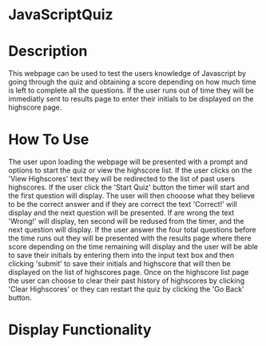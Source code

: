 # JavaScriptQuiz

# Description
This webpage can be used to test the users knowledge of Javascript by going through the quiz and obtaining a score depending on how much time is left to complete all the questions. If the user runs out of time they will be immediatly sent to results page to enter their initials to be displayed on the highscore page.

# How To Use
The user upon loading the webpage will be presented with a prompt and options to start the quiz or view the highscore list. If the user clicks on the 'View Highscores' text they will be redirected to the list of past users highscores. If the user click the 'Start Quiz' button the timer will start and the first question will display. The user will then chooose what they believe to be the correct answer and if they are correct the text 'Correct!' will display and the next question will be presented. If are wrong the text 'Wrong!' will display, ten second will be redused from the timer, and the next question will display. If the user answer the four total questions before the time runs out they will be presented with the results page where there score depending on the time remaining will display and the user will be able to save their initials by entering them into the input text box and then clicking 'submit' to save their initials and highscore that will then be displayed on the list of highscores page. Once on the highscore list page the user can choose to clear their past history of highscores by clicking 'Clear Highscores' or they can restart the quiz by clicking the 'Go Back' button.

# Display Functionality

